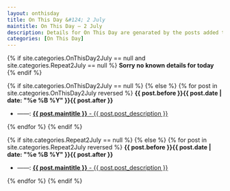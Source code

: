 ```yaml
---
layout: onthisday
title: On This Day &#124; 2 July
maintitle: On This Day — 2 July
description: Details for On This Day are genarated by the posts added to the website so the content is subject to changes/updates over time.
categories: [On This Day]
---
```


{% if site.categories.OnThisDay2July == null and site.categories.Repeat2July == null %}
<strong>Sorry no known details for today</strong>
{% endif %}

{% if site.categories.OnThisDay2July == null %}
{% else %}
{% for post in site.categories.OnThisDay2July reversed %}
<strong>{{ post.before }}{{ post.date | date: "%e %B %Y" }}{{ post.after }}</strong>
<ul>
<li> ——: <a href="{{ post.url }}"><strong>{{ post.maintitle }}</strong> - {{ post.post_description }}</a></li>
</ul>
{% endfor %}
{% endif %}

{% if site.categories.Repeat2July == null %}
{% else %}
{% for post in site.categories.Repeat2July reversed %}
<strong>{{ post.before }}{{ post.date | date: "%e %B %Y" }}{{ post.after }}</strong>
<ul>
<li> ——: <a href="{{ post.url }}"><strong>{{ post.maintitle }}</strong> - {{ post.post_description }}</a></li>
</ul>
{% endfor %}
{% endif %}
